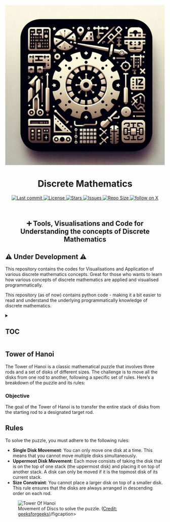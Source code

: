 <div align="center">
  <img alt="Logo" src="https://raw.githubusercontent.com/aditya-an1l/discrete-mathematics/main/media/Logo.jfif">
<h1><b>Discrete Mathematics</b></h1>
</div>

<div align="center"><p>
    <!-- <a href="https://github.com/aditya-an1l/discrete-mathematics/releases/latest"> -->
    <!--   <img alt="Latest release" src="https://img.shields.io/github/v/release/aditya-an1l/discrete-mathematics?style=for-the-badge&logo=github&color=1DA1F2&logoColor=FFFFFF&labelColor=000000&include_prerelease&sort=semver" /> -->
    </a>
    <a href="https://github.com/aditya-an1l/discrete-mathematics/pulse">
      <img alt="Last commit" src="https://img.shields.io/github/last-commit/aditya-an1l/discrete-mathematics?style=for-the-badge&logo=git&color=ebeb46&logoColor=FFFFFF&labelColor=000000"/>
    </a>
    <a href="https://github.com/aditya-an1l/discrete-mathematics/blob/main/LICENSE">
      <img alt="License" src="https://img.shields.io/github/license/aditya-an1l/discrete-mathematics?style=for-the-badge&logo=apache&color=D9FFFF&logoColor=FFFFFF&labelColor=000000" />
    </a>
    <a href="https://github.com/aditya-an1l/discrete-mathematics/stargazers">
      <img alt="Stars" src="https://img.shields.io/github/stars/aditya-an1l/discrete-mathematics?style=for-the-badge&logo=starship&color=ebeb46&logoColor=FFFFFF&labelColor=000000" />
    </a>
    <a href="https://github.com/aditya-an1l/discrete-mathematics/issues">
      <img alt="Issues" src="https://img.shields.io/github/issues/aditya-an1l/discrete-mathematics?style=for-the-badge&logo=gitbook&color=D9FFFF&logoColor=FFFFFF&labelColor=000000" />
    </a>
    <a href="https://github.com/aditya-an1l/discrete-mathematics">
      <img alt="Repo Size" src="https://img.shields.io/github/repo-size/aditya-an1l/discrete-mathematics?color=ebeb46&label=SIZE&logo=files&style=for-the-badge&logoColor=FFFFFF&labelColor=000000" />
    </a>
    <a href="https://twitter.com/intent/follow?screen_name=its_aditya_an1l">
      <img alt="follow on X" src="https://img.shields.io/twitter/follow/its_aditya_an1l?style=for-the-badge&logo=x&color=ebeb46&logoColor=FFFFFF&labelColor=000000" />
    </a>

</div>
<br> 
<div align="center">
<h2><b> ➕ Tools, Visualisations and Code for Understanding the concepts of Discrete Mathematics</b></h2>
</div>

## ⚠️ Under Development ⚠️

This repository contains the codes for Visualisations and Application of various discrete mathematics concepts. Great for those who wants to learn how various concepts of discrete mathematics are applied and visualised programmatically.

This repository (as of now) contains python code - making it a bit easier to read and understand the underlying programmatically knowledge of discrete mathematics.

<details>
<summary><h2>TOC</h2></summary>

# TOC

- [TOC](#toc)
  - </details>

## Tower of Hanoi

The Tower of Hanoi is a classic mathematical puzzle that involves three rods and a set of disks of different sizes. The challenge is to move all the disks from one rod to another, following a specific set of rules. Here’s a breakdown of the puzzle and its rules:

### Objective

The goal of the Tower of Hanoi is to transfer the entire stack of disks from the starting rod to a designated target rod.

## Rules

To solve the puzzle, you must adhere to the following rules:

- **Single Disk Movement**: You can only move one disk at a time. This means that you cannot move multiple disks simultaneously.
- **Uppermost Disk Movement**: Each move consists of taking the disk that is on the top of one stack (the uppermost disk) and placing it on top of another stack. A disk can only be moved if it is the topmost disk of its current stack.
- **Size Constraint**: You cannot place a larger disk on top of a smaller disk. This rule ensures that the disks are always arranged in descending order on each rod.

<figure> <img src="https://raw.githubusercontent.com/aditya-an1l/discrete-mathematics/main/media/tower-of-hanoi" alt="Tower Of Hanoi" width="70%" height="80%"> 
  
<figcaption>Movement of Discs to solve the puzzle. (<a href="https://www.geeksforgeeks.org/python-program-for-tower-of-hanoi/">Credit: geeksforgeeks</a>)/figcaption> </figure>
